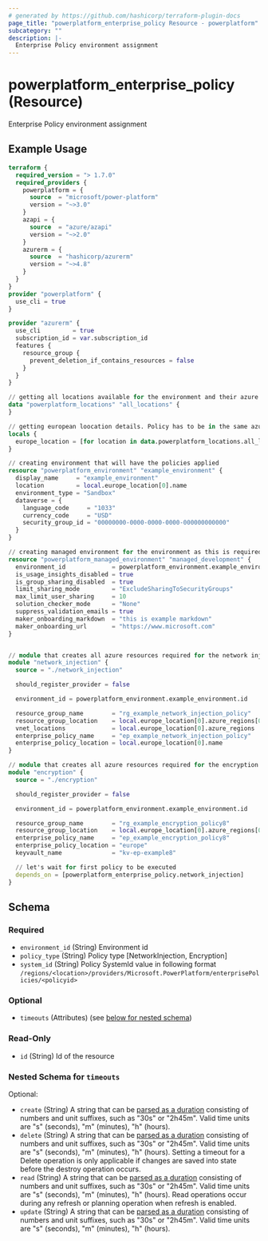 ```yaml
---
# generated by https://github.com/hashicorp/terraform-plugin-docs
page_title: "powerplatform_enterprise_policy Resource - powerplatform"
subcategory: ""
description: |-
  Enterprise Policy environment assignment
---
```


# powerplatform_enterprise_policy (Resource)

Enterprise Policy environment assignment

## Example Usage

```terraform
terraform {
  required_version = "> 1.7.0"
  required_providers {
    powerplatform = {
      source  = "microsoft/power-platform"
      version = "~>3.0"
    }
    azapi = {
      source  = "azure/azapi"
      version = "~>2.0"
    }
    azurerm = {
      source  = "hashicorp/azurerm"
      version = "~>4.8"
    }
  }
}
provider "powerplatform" {
  use_cli = true
}

provider "azurerm" {
  use_cli         = true
  subscription_id = var.subscription_id
  features {
    resource_group {
      prevent_deletion_if_contains_resources = false
    }
  }
}

// getting all locations available for the environment and their azure regions
data "powerplatform_locations" "all_locations" {
}

// getting european loocation details. Policy has to be in the same azure region as the environment
locals {
  europe_location = [for location in data.powerplatform_locations.all_locations.locations : location if location.name == "europe"]
}

// creating environment that will have the policies applied
resource "powerplatform_environment" "example_environment" {
  display_name     = "example_environment"
  location         = local.europe_location[0].name
  environment_type = "Sandbox"
  dataverse = {
    language_code     = "1033"
    currency_code     = "USD"
    security_group_id = "00000000-0000-0000-0000-000000000000"
  }
}

// creating managed environment for the environment as this is required for encryption policy
resource "powerplatform_managed_environment" "managed_development" {
  environment_id             = powerplatform_environment.example_environment.id
  is_usage_insights_disabled = true
  is_group_sharing_disabled  = true
  limit_sharing_mode         = "ExcludeSharingToSecurityGroups"
  max_limit_user_sharing     = 10
  solution_checker_mode      = "None"
  suppress_validation_emails = true
  maker_onboarding_markdown  = "this is example markdown"
  maker_onboarding_url       = "https://www.microsoft.com"
}


// module that creates all azure resources required for the network injection policy and the policy itself
module "network_injection" {
  source = "./network_injection"

  should_register_provider = false

  environment_id = powerplatform_environment.example_environment.id

  resource_group_name        = "rg_example_network_injection_policy"
  resource_group_location    = local.europe_location[0].azure_regions[0]
  vnet_locations             = local.europe_location[0].azure_regions
  enterprise_policy_name     = "ep_example_network_injection_policy"
  enterprise_policy_location = local.europe_location[0].name
}

// module that creates all azure resources required for the encryption policy and the policy itself
module "encryption" {
  source = "./encryption"

  should_register_provider = false

  environment_id = powerplatform_environment.example_environment.id

  resource_group_name        = "rg_example_encryption_policy8"
  resource_group_location    = local.europe_location[0].azure_regions[0]
  enterprise_policy_name     = "ep_example_encryption_policy8"
  enterprise_policy_location = "europe"
  keyvault_name              = "kv-ep-example8"

  // let's wait for first policy to be executed
  depends_on = [powerplatform_enterprise_policy.network_injection]
}
```

<!-- schema generated by tfplugindocs -->
## Schema

### Required

- `environment_id` (String) Environment id
- `policy_type` (String) Policy type [NetworkInjection, Encryption]
- `system_id` (String) Policy SystemId value in following format `/regions/<location>/providers/Microsoft.PowerPlatform/enterprisePolicies/<policyid>`

### Optional

- `timeouts` (Attributes) (see [below for nested schema](#nestedatt--timeouts))

### Read-Only

- `id` (String) Id of the resource

<a id="nestedatt--timeouts"></a>
### Nested Schema for `timeouts`

Optional:

- `create` (String) A string that can be [parsed as a duration](https://pkg.go.dev/time#ParseDuration) consisting of numbers and unit suffixes, such as "30s" or "2h45m". Valid time units are "s" (seconds), "m" (minutes), "h" (hours).
- `delete` (String) A string that can be [parsed as a duration](https://pkg.go.dev/time#ParseDuration) consisting of numbers and unit suffixes, such as "30s" or "2h45m". Valid time units are "s" (seconds), "m" (minutes), "h" (hours). Setting a timeout for a Delete operation is only applicable if changes are saved into state before the destroy operation occurs.
- `read` (String) A string that can be [parsed as a duration](https://pkg.go.dev/time#ParseDuration) consisting of numbers and unit suffixes, such as "30s" or "2h45m". Valid time units are "s" (seconds), "m" (minutes), "h" (hours). Read operations occur during any refresh or planning operation when refresh is enabled.
- `update` (String) A string that can be [parsed as a duration](https://pkg.go.dev/time#ParseDuration) consisting of numbers and unit suffixes, such as "30s" or "2h45m". Valid time units are "s" (seconds), "m" (minutes), "h" (hours).
